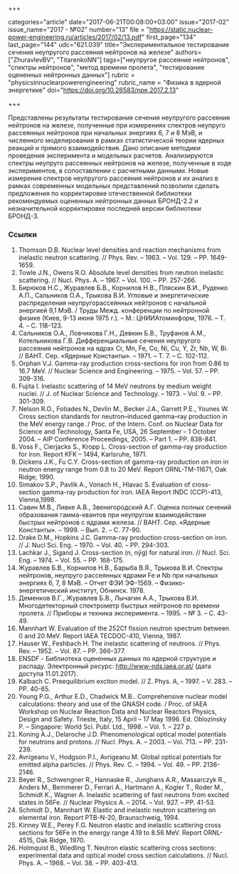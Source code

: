 +++

categories="article"
date="2017-06-21T00:08:00+03:00"
issue="2017-02"
issue_name="2017 - №02"
number="13"
file = "https://static.nuclear-power-engineering.ru/articles/2017/02/13.pdf"
first_page="134"
last_page="144"
udc="621.039"
title="Экспериментальное тестирование сечения неупругого рассеяния нейтронов на железе"
authors=["ZhuravlevBV", "TitarenkoNN"]
tags=["неупругое рассеяние нейтронов", "спектры нейтронов", "метод времени пролета", "тестирование оцененных нейтронных данных"]
rubric = "physicsinnuclearpowerengineering"
rubric_name = "Физика в ядерной энергетике"
doi="https://doi.org/10.26583/npe.2017.2.13"

+++

Представлены результаты тестирования сечения неупругого рассеяния нейтронов на железе, полученные при измерениях спектров неупруго рассеянных нейтронов при начальных энергиях 6, 7 и 8 МэВ, и численного моделирования в рамках статистической теории ядерных реакций и прямого взаимодействия. Дано описание методики проведения эксперимента и модельных расчетов. Анализируются спектры неупруго рассеянных нейтронов на железе, полученные в ходе экспериментов, в сопоставлении с расчетными данными. Новые измерения спектров неупругого рассеяния нейтронов и их анализ в рамках современных модельных представлений позволили сделать предложения по корректировке отечественной библиотеки рекомендуемых оцененных нейтронных данных БРОНД-2.2 и незначительной корректировке последней версии библиотеки БРОНД-3.

### Ссылки

1. Thomson D.B. Nuclear level densities and reaction mechanisms from inelastic neutron scattering. // Phys. Rev. – 1963. – Vol. 129. – PP. 1649-1659.
2. Towle J.N., Owens R.O. Absolute level densities from neutron inelastic scattering. // Nucl. Phys. A. – 1967. – Vol. 100. – PP. 257-266.
3. Бирюков Н.С., Журавлев Б.В., Корнилов Н.В., Пляскин В.И., Руденко А.П., Сальников О.А., Трыкова В.И. Угловые и энергетические распределения неупругорассеянных нейтронов с начальной энергией 9,1 МэВ. / Труды Межд. конференции по нейтронной физике (Киев, 9-13 июня 1975 г.). – М.: ЦНИИАтоминформ, 1976. – Т. 4. – С. 118-123.
4. Сальников О.А., Ловчикова Г.Н., Девкин Б.В., Труфанов А.М., Котельникова Г.В. Дифференциальные сечения неупругого рассеяния нейтронов на ядрах Cr, Mn, Fe, Co, Ni, Cu, Y, Zr, Nb, W, Bi. // ВАНТ. Сер. «Ядерные Константы». – 1971. – Т. 7. – С. 102-112.
5. Orphan V.J. Gamma-ray production cross-sections for iron from 0.86 to 16.7 MeV. // Nuclear Science and Engineering. – 1975. – Vol. 57. – PP. 309-316.
6. Fujita I. Inelastic scattering of 14 MeV neutrons by medium weight nuclei. // J. of Nuclear Science and Technology. – 1973. – Vol. 9. – PP. 301-309.
7. Nelson R.O., Fotiades N., Devlin M., Becker J.A., Garrett P.E., Younes W. Cross section standards for neutron–induced gamma–ray production in the MeV energy range. / Proc. of the Intern. Conf. on Nuclear Data for Science and Technology, Santa Fe, USA, 26 September – 1 October 2004. – AIP Conference Proceedings, 2005. – Part 1. – PP. 838-841.
8. Voss F., Cierjacks S., Kropp L. Cross-section of gamma-ray production for iron. Report KFK – 1494, Karlsruhe, 1971.
9. Dickens J.K., Fu C.Y. Cross-section of gamma-ray production on iron in neutron energy range from 0.8 to 20 MeV. Report ORNL-TM-11671, Oak Ridge, 1990.
10. Simakov S.P., Pavlik A., Vonach H., Hlavac S. Evaluation of cross-section gamma-ray production for iron. IAEA Report INDC (CCP)-413, Vienna,1998.
11. Савин М.В., Ливке А.В., Звенигородский А.Г. Оценка полных сечений образования гамма-квантов при неупругом взаимодействии быстрых нейтронов с ядрами железа. // ВАНТ. Сер. «Ядерные Константы». – 1999. – Вып. 2. – С. 77-90.
12. Drake D.M., Hopkins J.C. Gamma-ray production cross-section on iron. // J. Nucl Sci. Eng. – 1970. – Vol. 40. – PP. 294-303.
13. Lachkar J., Sigand J. Cross-section (n, nўg) for natural iron. // Nucl. Sci. Eng. – 1974. – Vol. 55. – PP. 168-175.
14. Журавлев Б.В., Корнилов Н.В., Барыба В.Я., Трыкова В.И. Спектры нейтронов, неупруго рассеянных ядрами Fe и Nb при начальных энергиях 6, 7, 8 МэВ. – Отчет ФЭИ ЭФ-1569. – Физико-энергетический институт, Обнинск. 1978.
15. Деменков В.Г., Журавлев Б.В., Лычагин А.А., Трыкова В.И. Многодетекторный спектрометр быстрых нейтронов по времени пролета. // Приборы и техника эксперимента. – 1995. – № 3. – С. 43-49.
16. Mannhart W. Evaluation of the 252Cf fission neutron spectrum between 0 and 20 MeV. Report IAEA TECDOC-410, Vienna, 1987.
17. Hauser W., Feshbach H. The inelastic scattering of neutrons. // Phys. Rev. – 1952. – Vol. 87. – PP. 366-377.
18. ENSDF - Библиотека оцененных данных по ядерной структуре и распаду. Электронный ресурс: http://www-nds.iaea.or.at/ (дата доступа 11.01.2017).
19. Kalbach C. Preequilibrium exciton model. // Z. Phys. A, – 1997. – V. 283. – PP. 40-65.
20. Young P.G., Arthur E.D., Chadwick M.B.. Comprehensive nuclear model calculations: theory and use of the GNASH code. / Proc. of IAEA Workshop on Nuclear Reaction Data and Nuclear Reactors Physics, Design and Safety. Trieste, Italy, 15 April – 17 May 1996. Ed. Oblozinsky P. – Singapore: World Sci. Publ. Ltd., 1998. – Vol. 1. – 227 p.
21. Koning A.J., Delaroche J.D. Phenomenological optical model potentials for neutrons and protons. // Nucl. Phys. A. – 2003. – Vol. 713. – PP. 231-239.
22. Avrigeanu V., Hodgson P.I., Avrigeanu M. Global optical potentials for emitted alpha particles. // Phys. Rev. C. – 1994. – Vol. 49. – PP. 2136-2146.
23. Beyer R., Schwengner R., Hannaske R., Junghans A.R., Massarczyk R., Anders M., Bemmerer D., Ferrari A., Hartmann A., Kogler T., Roder M., Schmidt K., Wagner A. Inelastic scattering of fast neutrons from excited states in 56Fe. // Nuclear Physics A. – 2014. – Vol. 927. – PP. 41-53.
24. Schmidt D., Mannhart W. Elastic and inelastic neutron scattering on elemental iron. Report PTB-N-20, Braunschweig, 1994.
25. Kinney W.E., Perey F.G. Neutron elastic and inelastic scattering cross sections for 56Fe in the energy range 4.19 to 8.56 MeV. Report ORNL-4515, Oak Ridge, 1970.
26. Holmquist B., Wiedling T. Neutron elastic scattering cross sections: experimental data and optical model cross section calculations. // Nucl. Phys. A. – 1968. – Vol. 38. – PP. 403-413.
